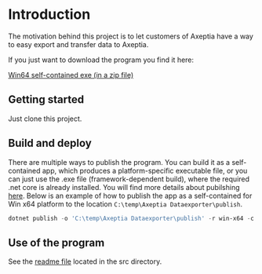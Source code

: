 # Introduction

The motivation behind this project is to let customers of Axeptia have a way to easy export and transfer data to Axeptia.

If you just want to download the program you find it here:

[Win64 self-contained exe (in a zip file)](https://github.com/axeptia/customer-data-exporter/releases/download/v1.0.0/AxeptiaExporter.ConsoleApp_Win_x64.zip)

## Getting started

Just clone this project.

## Build and deploy

There are multiple ways to publish the program. You can build it as a self-contained app, which produces a platform-specific executable file, or you can just use the .exe file (framework-dependent build), where the required .net core is already installed.
You will find more details about pubilshing [here](https://docs.microsoft.com/en-us/dotnet/core/deploying/).
Below is an example of how to publish the app as a self-contained for Win x64 platform to the location `C:\temp\Axeptia Dataexporter\publish`.

```powershell
dotnet publish -o 'C:\temp\Axeptia Dataexporter\publish' -r win-x64 -c Release /p:PublishSingleFile=true /p:PublishTrimmed=true
```

## Use of the program

See the [readme file](src/AxeptiaExporter.Console/Readme.md) located in the src directory.
